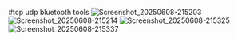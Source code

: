 #tcp udp bluetooth tools
![Screenshot_20250608-215203](https://github.com/user-attachments/assets/57ae4ad5-b39a-481b-bc3e-1ef42fd88e60)
![Screenshot_20250608-215214](https://github.com/user-attachments/assets/0439d531-6f7e-4786-8ad7-a2166596e1e2)
![Screenshot_20250608-215325](https://github.com/user-attachments/assets/5aa33ffb-f292-4749-a049-6294eb7ddf35)
![Screenshot_20250608-215337](https://github.com/user-attachments/assets/35e36563-763e-40ad-b031-15832ab62537)

